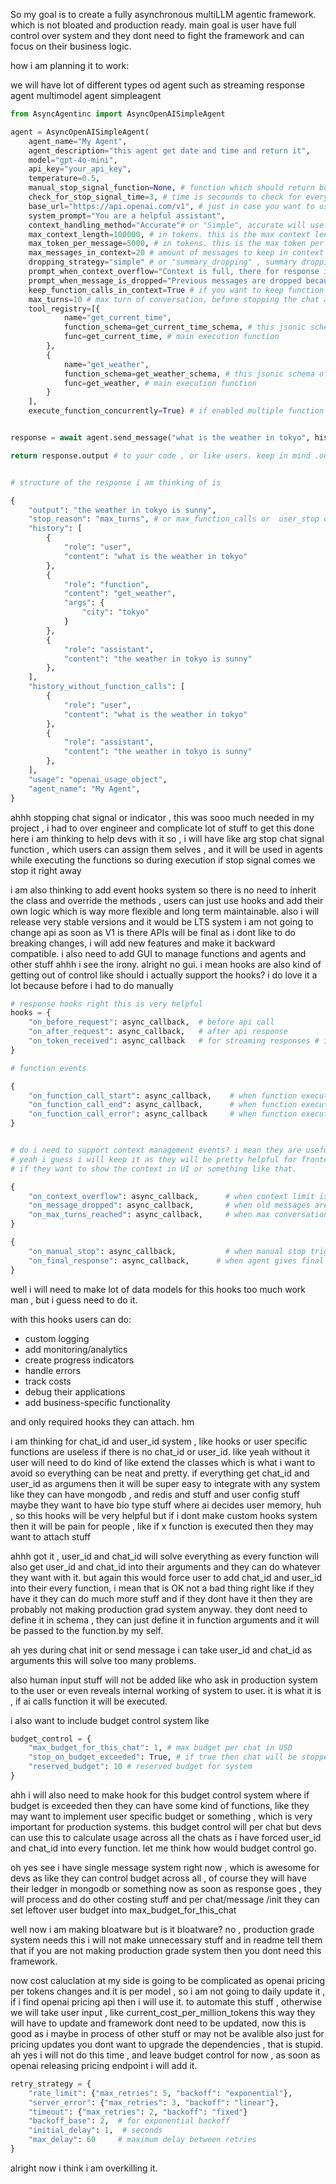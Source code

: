 So my goal is to create a fully asynchronous multiLLM agentic framework.
which is not bloated and production ready.
main goal is user have full control over system and they dont need to fight the framework and can focus on their business logic.


how i am planning it to work:

we will have lot of different types od agent such as 
streaming response agent
multimodel agent
simpleagent


```python
from AsyncAgentinc import AsyncOpenAISimpleAgent

agent = AsyncOpenAISimpleAgent(
    agent_name="My Agent",
    agent_description="this agent get date and time and return it",
    model="gpt-4o-mini",
    api_key="your_api_key",
    temperature=0.5,
    manual_stop_signal_function=None, # function which should return bool , true if chat need to be stopped and false if not, however you want to implement it , redis , websocket or whatever your stop button will do.
    check_for_stop_signal_time=3, # time is secounds to check for every x secounds for stop signal
    base_url="https://api.openai.com/v1", # just in case you want to use local llama or something which has same openai format.
    system_prompt="You are a helpful assistant",
    context_handling_method="Accurate"# or "Simple", accurate will use tiktoken and simple will use simple length and this will improved lot of performance
    max_context_length=100000, # in tokens. this is the max context length of the model
    max_token_per_message=5000, # in tokens. this is the max token per message
    max_messages_in_context=20 # amount of messages to keep in context
    dropping_strategy="simple" # or "summary_dropping" , summary dropping will drop the past messages and keep the summary of the messages in context
    prompt_when_context_overflow="Context is full, there for response is cut short , use whatever context is avalible and only responed whatever is left , do not extraplorate or assume the next context , rather explain user that query is broad and it will be helpful to do specific query"
    prompt_when_message_is_dropped="Previous messages are dropped because of context overflow"
    keep_function_calls_in_context=True # if you want to keep function calls in context otherwise it will be dropped after execution and only user and ai response will be kept
    max_turns=10 # max turn of conversation, before stopping the chat and returning the response , this is to prevent infinite loop and to save the cost
    tool_registry=[{
            name="get_current_time",
            function_schema=get_current_time_schema, # this jsonic schema of the function by openai.
            func=get_current_time, # main execution function
        },
        {
            name="get_weather",
            function_schema=get_weather_schema, # this jsonic schema of the function by openai.
            func=get_weather, # main execution function
        }
    ],
    execute_function_concurrently=True) # if enabled multiple function calls will be executed concurrently ( if agent responsed with multiple function calls) , otherwise it will be executed one by one but in both cases will be sent to openai only after all function calls are executed, if multiple is enabled then function will be return with proper context that this output is from x function call 


response = await agent.send_message("what is the weather in tokyo", history=[],debug_print=True)

return response.output # to your code , or like users. keep in mind .output will be the final response from the agent.


# structure of the response i am thinking of is

{
    "output": "the weather in tokyo is sunny",
    "stop_reason": "max_turns", # or max_function_calls or  user_stop or response  # response is when task is completed and response is given by agent.
    "history": [
        {
            "role": "user",
            "content": "what is the weather in tokyo"
        },
        {
            "role": "function",
            "content": "get_weather",
            "args": {
                "city": "tokyo"
            }
        },
        {
            "role": "assistant",
            "content": "the weather in tokyo is sunny"
        },
    ],
    "history_without_function_calls": [
        {
            "role": "user",
            "content": "what is the weather in tokyo"
        },
        {
            "role": "assistant",
            "content": "the weather in tokyo is sunny"
        },
    ],
    "usage": "openai_usage_object",
    "agent_name": "My Agent",
}
```

ahhh stopping chat signal or indicator , this was sooo much needed in my project , i had to over engineer and complicate lot of stuff to get this done
here i am thinking to help devs with it so , i will have like arg stop chat signal function , which users can assign them selves , and it will be used in agents while
executing the functions so during execution if stop signal comes we stop it right away


i am also thinking to add event hooks system
so there is no need to inherit the class and override the methods , users can just use hooks and add their own logic
which is way more flexible and long term maintainable.
also i will release very stable versions and it would be LTS system
i am not going to change api as soon as V1 is there APIs will be final
as i dont like to do breaking changes, i will add new features and make it backward compatible.
i also need to add GUI to manage functions and agents and other stuff ahhh i see the irony. alright no gui.
i mean hooks are also kind of getting out of control like
should i actually support the hooks?
i do love it a lot because before i had to do manually 


```python
# response hooks right this is very helpful
hooks = {
    "on_before_request": async_callback,  # before api call
    "on_after_request": async_callback,   # after api response
    "on_token_received": async_callback   # for streaming responses # i am not in mood of supporting streaming responses right now.
}

# function events

{
    "on_function_call_start": async_callback,    # when function execution starts
    "on_function_call_end": async_callback,      # when function execution completes
    "on_function_call_error": async_callback     # when function execution fails
}


# do i need to support context management events? i mean they are useful 
# yeah i guess i will keep it as they will be pretty helpful for frontend side on UI
# if they want to show the context in UI or something like that.

{
    "on_context_overflow": async_callback,      # when context limit is reached
    "on_message_dropped": async_callback,       # when old messages are dropped
    "on_max_turns_reached": async_callback,     # when max conversation turns hit   
}

{
    "on_manual_stop": async_callback,           # when manual stop triggered
    "on_final_response": async_callback,      # when agent gives final response
}

```
well i will need to make lot of data models for this hooks
too much work man , but i guess need to do it.

with this hooks users can do:
- custom logging
- add monitoring/analytics
- create progress indicators
- handle errors
- track costs
- debug their applications
- add business-specific functionality

and only required hooks they can attach. hm

i am thinking for chat_id and user_id system , like hooks or user specific functions
are useless if there is no chat_id or user_id. like yeah without it user will need to do kind of like extend the classes
which is what i want to avoid so everything can be neat and pretty.
if everything get chat_id and user_id as argumens then it will be super easy to integrate with any system
like they can have mongodb , and redis and stuff and user config stuff
maybe they want to have bio type stuff where ai decides user memory,
huh , so this hooks will be very helpful but if i dont make custom hooks system then 
it will be pain for people , like if x function is executed then they may want to attach stuff

ahhh got it , user_id and chat_id will solve everything as every function will also get user_id and chat_id into their 
arguments and they can do whatever they want with it. but again this would force user to add chat_id and user_id into their every function, i mean that is OK not a bad thing right like if they have it they can do much more stuff
and if they dont have it then they are probably not making production grad system anyway.
they dont need to define it in schema , they can just define it in function arguments and it will be passed to the function.by my self.

ah yes during chat init or send message i can take user_id and chat_id as arguments
this will solve too many problems. 

also human input stuff will not be added like who ask in production system to the user or even reveals internal working of system to user. it is what it is , if ai calls function it will be executed.

i also want to include budget control system like

```python
budget_control = {
    "max_budget_for_this_chat": 1, # max budget per chat in USD
    "stop_on_budget_exceeded": True, # if true then chat will be stopped when budget is exceeded
    "reserved_budget": 10 # reserved budget for system 
}
```
ahh i will also need to make hook for this budget control system where 
if budget is exceeded then they can have some kind of functions, like they may want to 
implement user specific budget or something , which is very important for production systems.
this budget control will per chat but devs can use this to calculate usage across all the chats 
as i have forced user_id and chat_id into every function. let me think
how would budget control go.

oh yes see i have single message system right now , which is awesome for devs
as like they can control budget across all , of course they will have their ledger in mongodb or something
now as soon as response goes , they will process and do other costing stuff and per chat/message /init
they can set leftover user budget into max_budget_for_this_chat 

well now i am making bloatware but is it bloatware? no , production grade system needs this 
i will not make unnecessary stuff and in readme tell them that if you are not making production grade system then you dont need this framework.

now cost caluclation at my side is going to be complicated as openai pricing per tokens changes
and it is per model , so i am not going to daily update it , if i find openai pricing api then i will use it.
to automate this stuff , otherwise we will take user input , like current_cost_per_million_tokens 
this way they will have to update and framework dont need to be updated, 
now this is good as i maybe in process of other stuff or may not be avalible also
just for pricing updates you dont want to upgrade the dependencies , that is stupid.
ah yes i will not do this time , and leave budget control for now , as soon as openai releasing pricing
endpoint i will add it.

```python
retry_strategy = {
    "rate_limit": {"max_retries": 5, "backoff": "exponential"},
    "server_error": {"max_retries": 3, "backoff": "linear"},
    "timeout": {"max_retries": 2, "backoff": "fixed"}
    "backoff_base": 2,  # for exponential backoff
    "initial_delay": 1,  # seconds
    "max_delay": 60     # maximum delay between retries
}
```
alright now i think i am overkilling it.




